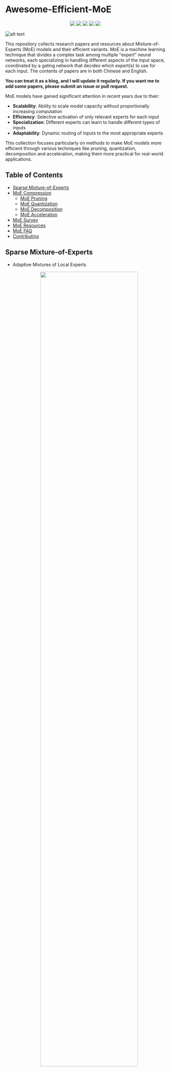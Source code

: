 # Awesome-Efficient-MoE

<div align='center'>
  <img src=https://cdn.rawgit.com/sindresorhus/awesome/d7305f38d29fed78fa85652e3a63e154dd8e8829/media/badge.svg >
  <img src=https://img.shields.io/github/stars/pprp/Awesome-Efficient-MoE.svg?style=social >
  <img src=https://img.shields.io/github/watchers/pprp/Awesome-Efficient-MoE.svg?style=social >
  <img src=https://img.shields.io/badge/Release-v0.1-brightgreen.svg >
  <img src=https://img.shields.io/badge/License-GPLv3.0-turquoise.svg >
 </div>

![alt text](./assets/logo.png)

This repository collects research papers and resources about Mixture-of-Experts (MoE) models and their efficient variants. MoE is a machine learning technique that divides a complex task among multiple "expert" neural networks, each specializing in handling different aspects of the input space, coordinated by a gating network that decides which expert(s) to use for each input. The contents of papers are in both Chinese and English.

**You can treat it as a blog, and I will update it regularly. If you want me to add some papers, please submit an issue or pull request.**

MoE models have gained significant attention in recent years due to their:

- **Scalability**: Ability to scale model capacity without proportionally increasing computation
- **Efficiency**: Selective activation of only relevant experts for each input
- **Specialization**: Different experts can learn to handle different types of inputs
- **Adaptability**: Dynamic routing of inputs to the most appropriate experts

This collection focuses particularly on methods to make MoE models more efficient through various techniques like pruning, quantization, decomposition and acceleration, making them more practical for real-world applications.

## Table of Contents

- [Sparse Mixture-of-Experts](#sparse-moe)
- [MoE Compression](#moe-compression)
  - [MoE Pruning](#moe-pruning)
  - [MoE Quantization](#moe-quantization)
  - [MoE Decomposition](#moe-decomposition)
  - [MoE Acceleration](#moe-acceleration)
- [MoE Survey](#moe-survey)
- [MoE Resources](#moe-resources)
- [MoE FAQ](#moe-faq)
- [Contributing](#contributing)

## Sparse Mixture-of-Experts

- Adaptive Mixtures of Local Experts

  <div align="center">
    <img src="./assets/image_1.png" width="80%">
  </div>

  - URL: https://watermark.silverchair.com/neco.1991.3.1.79.pdf
  - Author: Robert A. Jacobs, Michael I. Jordan, Stevven J. Nowlan, Geoffrey E. Hinton
  - Pub: Neural Computation 1991
  - Summary: This paper introduces a supervised learning method for modular networks composed of multiple expert networks. Each network specializes in a subset of the task, controlled by a gating network. It bridges modular multilayer networks and competitive learning models. The methodology ensures task-specific specialization, reducing interference and improving generalization. A vowel recognition task demonstrates the system's efficacy, showing faster learning and robust performance compared to traditional backpropagation networks.
  - 摘要: 本文提出了一种用于模块化网络的新型监督学习方法，该网络由多个专家网络组成，每个网络专注于任务的一部分，由一个门控网络进行控制。这种方法将模块化多层网络与竞争学习模型相结合，通过减少干扰和提高泛化能力实现任务特定的专业化，与传统的反向传播网络相比，该系统学习更快，性能更加稳健。

- Mixtral 8x7B: A Sparse Mixture of Experts Language Model

  <div align="center">
    <img src="./assets/image_22.png" width="80%">
  </div>

  - Authors: Albert Q. Jiang, Alexandre Sablayrolles, Antoine Roux, Arthur Mensch, etc.
  - Link: https://arxiv.org/pdf/2401.04088
  - Code: https://github.com/mistralai/mistral-src
  - Summary: This paper introduces Mixtral 8x7B, a **Sparse Mixture of Experts (SMoE)** language model based on the Mistral 7B architecture. The key difference is that each layer in Mixtral employs 8 **feedforward blocks** (**experts**). A **router network** selects two experts per token at each layer, resulting in each token accessing only a subset (13B) of the total 47B parameters during inference. Despite this sparsity, Mixtral, trained with a 32k token context window, matches or surpasses the performance of Llama 2 70B and GPT-3.5 across various benchmarks. It significantly outperforms Llama 2 70B in **mathematics**, **code generation**, and **multilingual** tasks. A fine-tuned instruction-following version, Mixtral 8x7B – Instruct, surpasses GPT-3.5 Turbo, Claude-2.1, Gemini Pro, and Llama 2 70B – chat model in human evaluations, showing reduced bias and a more balanced sentiment profile. Both base and instruct models are released under the Apache 2.0 license. The model architecture details include: `dim: 4096`, `n_layers: 32`, `head_dim: 128`, `hidden_dim: 14336`, `n_heads: 32`, `n_kv_heads: 8`, `context_len: 32768`, `vocab_size: 32000`, `num_experts: 8`, `top_k_experts: 2`. The Mixture of Experts layer uses a softmax over the top-k logits of a linear layer to determine the weights for combining expert outputs.
  - 摘要：本文介绍了 Mixtral 8x7B，一个基于 Mistral 7B 架构的**稀疏专家混合 (SMoE)** 大型语言模型。其主要区别在于 Mixtral 的每一层都使用了 8 个**前馈块**（**专家**）。一个**路由网络**在每一层为每个 token 选择两个专家，导致每个 token 在推理过程中只访问总参数的子集（130 亿参数），而总参数为 470 亿。尽管如此，Mixtral 在 32k token 的上下文窗口下训练，在各种基准测试中其性能与 Llama 2 70B 和 GPT-3.5 相匹配甚至超越。在**数学**、**代码生成**和**多语言**任务方面，它显著优于 Llama 2 70B。经过微调的指令遵循版本 Mixtral 8x7B – Instruct 在人工评估基准测试中超越了 GPT-3.5 Turbo、Claude-2.1、Gemini Pro 和 Llama 2 70B——聊天模型，展现出减少的偏差和更平衡的情感特征。基础模型和指令遵循模型都以 Apache 2.0 许可证发布。模型架构细节包括：`dim: 4096`，`n_layers: 32`，`head_dim: 128`，`hidden_dim: 14336`，`n_heads: 32`，`n_kv_heads: 8`，`context_len: 32768`，`vocab_size: 32000`，`num_experts: 8`，`top_k_experts: 2`。专家混合层使用线性层的 top-k logits 上的 softmax 来确定组合专家输出的权重。

- DeepSeekMoE: Towards Ultimate Expert Specialization in Mixture-of-Experts Language Models

  <div align="center">
    <img src="./assets/image_23.png" width="80%">
  </div>

  - Authors: Damai Dai, Chengqi Deng, Chenggang Zhao, R.X. Xu, Huazuo Gao, Deli Chen, Jiashi Li, Wangding Zeng, Xingkai Yu, Y. Wu, Zhenda Xie, Y.K. Li, Panpan Huang, Fuli Luo, Chong Ruan, Zhifang Sui, Wenfeng Liang
  - Link: https://arxiv.org/pdf/2401.06066
  - Code: https://github.com/deepseek-ai/DeepSeek-MoE
  - Summary: This paper introduces DeepSeekMoE, a novel **Mixture-of-Experts (MoE)** architecture designed to improve **expert specialization** in large language models (LLMs). Existing MoE architectures, like GShard, suffer from **knowledge hybridity** (experts learning diverse, overlapping knowledge) and **knowledge redundancy** (multiple experts learning the same knowledge). DeepSeekMoE addresses these issues through two key strategies: (1) **finer expert segmentation**: instead of activating the top-K experts out of N, it finely segments experts into mN and activates mK, allowing for more flexible combinations; and (2) **shared expert isolation**: K<sub>s</sub> experts are designated as shared experts to capture common knowledge, reducing redundancy in the routed experts. Experiments show that DeepSeekMoE 2B (2 billion parameters) achieves comparable performance to GShard 2.9B (with 1.5x more expert parameters and computation). Furthermore, DeepSeekMoE 2B nearly matches the performance of its dense counterpart with the same total parameters. Scaling DeepSeekMoE to 16B parameters shows comparable performance to LLaMA2 7B with only about 40% of the computation. Preliminary results with a 145B parameter model demonstrate significant advantages over GShard, achieving performance comparable to a 67B parameter DeepSeek model while using only 28.5% (potentially 18.2%) of the computation. The paper highlights DeepSeekMoE's ability to achieve strong performance with significantly reduced computational costs compared to existing MoE and dense models.

  - 摘要：本文介绍了 DeepSeekMoE，这是一种新颖的**混合专家（MoE）**架构，旨在提高大型语言模型（LLM）中的**专家专业化**。现有的 MoE 架构，如 GShard，存在**知识混合性**（专家学习多样化、重叠的知识）和**知识冗余**（多个专家学习相同的知识）的问题。DeepSeekMoE 通过两种主要策略解决了这些问题：（1）**更精细的专家分割**：它不是从 N 个专家中激活前 K 个，而是将专家细分为 mN 个，并激活 mK 个，从而允许更灵活的激活专家组合；（2）**共享专家隔离**：Ks 个专家被指定为共享专家，以捕捉共同知识，减少路由专家的冗余。实验表明，DeepSeekMoE 2B（20 亿参数）达到了与 GShard 2.9B（专家参数和计算量是其 1.5 倍）相当的性能。此外，DeepSeekMoE 2B 几乎达到了与其具有相同总参数量的密集型模型相当的性能。将 DeepSeekMoE 扩展到 160 亿参数，其性能与 LLaMA2 7B 相当，但计算量只有大约 40%。使用 1450 亿参数模型的初步结果表明，与 GShard 相比具有显著优势，其性能与 670 亿参数的 DeepSeek 模型相当，而计算量仅为 28.5%（可能为 18.2%）。本文强调了 DeepSeekMoE 能够以比现有 MoE 和密集模型低得多的计算成本实现强大的性能。

- Qwen1.5-MoE-A2.7B: Matching 7B Model Performance with 1/3 Activated Parameters

  <div align="center">
    <img src="./assets/image_24.png" width="80%">
  </div>

  - Link: https://qwenlm.github.io/blog/qwen-moe/
  - Code: https://github.com/QwenLM/Qwen1.5
  - Summary: This blog post introduces Qwen1.5-MoE-A2.7B, a **Mixture-of-Experts (MoE)** model with only 2.7 billion activated parameters. Despite its significantly smaller size (approximately one-third the size of Qwen1.5-7B, which has 6.5 billion non-embedding parameters and 2.0 billion for Qwen1.5-MoE-A2.7B), it achieves comparable performance to state-of-the-art 7B models like Mistral 7B and Qwen1.5-7B on various benchmarks. The model achieves a 75% reduction in training costs and a 1.74x speedup in inference. Key architectural improvements include: **fine-grained experts** (partitioning a single FFN into multiple experts), an "**upcycling**" **initialization** method using a pre-trained Qwen-1.8B model with added randomness, and a **routing mechanism** incorporating both shared and routing-specific experts (4 shared and 60 routing experts with 4 activated). Benchmark results across MMLU, GSM8K, HumanEval, and a multilingual evaluation show performance on par with or exceeding other 7B models, and even outperforming the larger DeepSeekMoE 16B model in some cases. A chat model variant was also evaluated using MT-Bench.
  - 摘要：这篇博文介绍了 Qwen1.5-MoE-A2.7B，这是一个仅具有 27 亿激活参数的**混合专家（MoE）**模型。尽管其规模显著较小（大约是具有 65 亿非嵌入参数的 Qwen1.5-7B 模型的三分之一，Qwen1.5-MoE-A2.7B 为 20 亿），但在各种基准测试中，其性能与 Mistral 7B 和 Qwen1.5-7B 等最先进的 7B 模型相当。该模型将训练成本降低了 75%，推理速度提高了 1.74 倍。关键的架构改进包括：**细粒度专家**（将单个 FFN 划分为多个专家）、使用预训练的 Qwen-1.8B 模型并添加随机性的“**升级**”**初始化**方法，以及包含共享和特定于路由的专家的**路由机制**（4 个共享专家和 60 个路由专家，激活 4 个）。在 MMLU、GSM8K、HumanEval 和多语言评估中的基准测试结果表明，其性能与其他 7B 模型相当甚至超过，在某些情况下甚至超过更大的 DeepSeekMoE 16B 模型。还使用 MT-Bench 评估了聊天模型变体。

- Outrageously Large Neural Networks: The Sparsely-Gated Mixture-of-Experts Layer

  <div align="center">
    <img src="./assets/image_5.png" width="80%">
  </div>

  - Authors: Noam Shazeer, Azalia Mirhoseini, Krzysztof Maziarz, Andy Davis, Quoc Le, Geoffrey Hinton, Jeff Dean
  - Link: https://openreview.net/pdf?id=B1ckMDqlg
  - Summary: This ICLR 2017 paper introduces a Sparsely-Gated Mixture-of-Experts (MoE) layer to significantly increase the capacity of neural networks without proportionally increasing computational costs. The MoE layer consists of thousands of feed-forward sub-networks (experts). A trainable gating network selects a sparse combination of these experts for each input example. The authors address challenges associated with conditional computation, such as the inefficiency of branching on GPUs, the need for large batch sizes, network bandwidth limitations, and the need for sparsity-inducing loss terms. They achieve over 1000x capacity improvements with only minor computational efficiency losses. Applying the MoE convolutionally between stacked LSTM layers in language modeling and machine translation tasks, models with up to 137 billion parameters achieved state-of-the-art results on large benchmarks at lower computational cost than previous methods. The paper highlights the successful application of conditional computation to address the scaling limitations of traditional neural networks, particularly in the context of large datasets. Key improvements include overcoming the limitations of branching on GPUs, handling large batch sizes efficiently, mitigating network bandwidth bottlenecks, and managing sparsity through careful design and training.
  - 摘要：这篇 2017 年 ICLR 会议论文介绍了一种稀疏门控专家混合层（Sparsely-Gated Mixture-of-Experts，MoE），它可以在不成比例地增加计算成本的情况下显著提高神经网络的容量。MoE 层由数千个前馈子网络（专家）组成。一个可训练的门控网络为每个输入示例选择这些专家的稀疏组合。作者解决了与条件计算相关的挑战，例如 GPU 上分支的低效性、对大批量大小的需求、网络带宽限制以及对诱导稀疏性的损失项的需求。他们实现了超过 1000 倍的容量改进，而计算效率损失很小。在语言建模和机器翻译任务中，在堆叠的 LSTM 层之间卷积地应用 MoE，具有多达 1370 亿个参数的模型在大型基准测试中取得了最先进的结果，计算成本低于以前的方法。本文重点介绍了条件计算在解决传统神经网络的扩展限制方面的成功应用，尤其是在大型数据集的背景下。关键改进包括克服 GPU 上分支的限制，高效地处理大批量大小，减轻网络带宽瓶颈，并通过精心设计和训练来管理稀疏性。

- CuMo: Scaling Multimodal LLM with Co-Upcycled Mixture-of-Experts
  <div align="center">
    <img src="./assets/image_18.png" width="80%">
  </div>

  - Authors: Jiachen Li, Xinyao Wang, Sijie Zhu, Chia-Wen Kuo, Lu Xu, Fan Chen, Jitesh Jain, Humphrey Shi, Longyin Wen
  - Link: https://arxiv.org/pdf/2405.05949
  - Code: https://github.com/SHI-Labs/CuMo
  - Summary: This paper introduces CuMo, a novel approach to scaling **multimodal Large Language Models (LLMs)** by incorporating **co-upcycled Top-K sparsely-gated Mixture-of-Experts (MoE)** blocks into both the **vision encoder** and the **MLP connector**. Unlike previous scaling methods that focus on increasing data or using larger models, CuMo efficiently improves model capabilities from the vision side with negligible additional activated parameters during inference. The method involves pre-training the MLP blocks and then initializing each expert in the MoE block from these pre-trained blocks during **visual instruction tuning**. Auxiliary losses are used to ensure balanced expert loading. CuMo achieves state-of-the-art performance on various **VQA** and **visual-instruction-following benchmarks** across different model size groups, using only open-sourced datasets. Experiments show CuMo outperforms models like Mini-Gemini, LLaVA-NeXT, and even a private MM1 model (Figure 1). The architecture (Figure 2) integrates the MoE blocks into the CLIP vision encoder and the MLP connector, utilizing a Top-K router for expert selection. The key innovation is the "co-upcycling" process, leveraging pre-trained MLP weights to initialize the MoE experts, enhancing efficiency and stability during training.
  - 摘要：本文介绍了 CuMo，一种通过在**视觉编码器**和**MLP 连接器**中结合**共循环 Top-K 稀疏门控专家混合(MoE)**块来扩展**多模态大型语言模型(LLM)**的新方法。与之前专注于增加数据或使用更大模型的扩展方法不同，CuMo 有效地提高了视觉方面的模型能力，在推理过程中几乎没有增加额外的激活参数。该方法包括预训练 MLP 块，然后在**视觉指令微调**期间利用这些预训练块初始化 MoE 块中的每个专家。辅助损失用于确保专家负载平衡。CuMo 在不同模型规模组的各种**VQA**和**视觉指令遵循基准测试**中实现了最先进的性能，仅使用开源数据集。实验表明，CuMo 优于 Mini-Gemini、LLaVA-NeXT，甚至私有的 MM1 模型（图 1）。该架构（图 2）将 MoE 块集成到 CLIP 视觉编码器和 MLP 连接器中，利用 Top-K 路由器进行专家选择。“共循环”过程是关键创新，它利用预训练的 MLP 权重来初始化 MoE 专家，从而提高训练效率和稳定性。

## MoE Compression

### MoE Pruning

- Not All Experts are Equal: Efficient Expert Pruning and Skipping for Mixture-of-Experts Large Language Models

  <div align="center">
    <img src="./assets/image_7.png" width="80%">
  </div>
  - Authors: Xudong Lu, Qi Liu, Yuhui Xu, Aojun Zhou, Siyuan Huang, Bo Zhang, Junchi Yan, Hongsheng Li
  - Link: https://arxiv.org/pdf/2402.14800
  - Code: https://github.com/Lucky-Lance/Expert_Sparsity
  - Summary: This paper addresses the deployment challenges of Mixture-of-Experts (MoE) Large Language Models (LLMs) due to their large parameter size, even though they achieve high performance with fewer active parameters than traditional LLMs. Instead of relying on specialized hardware, the authors propose post-training expert-level sparsification techniques for improved deployment efficiency. They introduce two novel methods: **task-agnostic and task-specific expert pruning**, which permanently removes less important experts by minimizing token reconstruction loss layer-by-layer, and **dynamic expert skipping**, which allows for on-the-fly selection of active experts during inference to accelerate speed. The expert pruning method systematically explores combinations of experts to find the optimal set that minimizes loss. The dynamic skipping method complements pruning by further reducing active experts during inference. Experiments on Mixtral 8x7B (Instruct) models demonstrate significant reductions in memory usage and increases in inference speed while maintaining satisfactory performance. The paper claims to be the first to introduce task-specific expert pruning for MoE LLMs.
  - 摘要：本文解决了混合专家（MoE）大型语言模型（LLM）的部署挑战，尽管它们比传统的 LLM 使用更少的活动参数就能达到更高的性能，但其巨大的参数规模仍然难以部署。该论文没有依赖专门的硬件，而是提出了训练后专家级稀疏化技术，以提高部署效率。他们引入了两种新颖的方法：**任务无关和任务相关的专家剪枝**，通过逐层最小化标记重建损失来永久移除不太重要的专家；以及**动态专家跳过**，允许在推理过程中动态选择活动专家以加快速度。专家剪枝方法系统地探索专家的组合，以找到最小化损失的最佳集合。动态跳过方法通过在推理过程中进一步减少活动专家来补充剪枝。在 Mixtral 8x7B (Instruct) 模型上的实验表明，在保持令人满意的性能的同时，显着减少了内存使用量并提高了推理速度。本文声称是第一个为 MoE LLM 引入任务特定专家剪枝的论文。

- SEER-MoE: Sparse Expert Efficiency through Regularization for Mixture-of-Experts

  <div align="center">
    <img src="./assets/image_8.png" width="80%">
  </div>

  - Authors: Alexandre Muzio, Alex Sun, Churan He
  - Link: https://arxiv.org/pdf/2404.05089
  - Summary: SEER-MoE is a two-stage framework designed to improve the memory and computational efficiency of pre-trained Mixture-of-Experts (MoE) models. The first stage employs expert pruning guided by a "heavy-hitters counting" strategy, identifying and removing less crucial experts to reduce the model's size. The second stage uses a regularization-based fine-tuning approach to mitigate accuracy loss from pruning and simultaneously decrease the number of activated experts during inference (reducing the Top-K). This fine-tuning adapts the top-K routing mechanism. The method is evaluated on the Mixtral 8x7b MoE model using SST-5 and MMLU benchmarks, demonstrating significant reductions in memory footprint and computational requirements with minimal accuracy degradation. The paper includes an ablation study analyzing design choices within each stage. The core innovation lies in the combined approach of heavy-hitters counting for pruning and regularization-based fine-tuning for Top-K adaptation, resulting in a more efficient and memory-friendly MoE model for inference.
  - 摘要：SEER-MoE 是一个两阶段框架，旨在提高预训练混合专家（MoE）模型的内存和计算效率。第一阶段采用专家剪枝，其指导策略为“高频计数”，识别并去除不太重要的专家以减小模型规模。第二阶段采用基于正则化的微调方法来减轻剪枝造成的精度损失，同时减少推理过程中激活的专家数量（减少 Top-K）。这种微调会调整 Top-K 路由机制。该方法在 Mixtral 8x7b MoE 模型上使用 SST-5 和 MMLU 基准进行了评估，证明了在内存占用和计算需求方面显著减少，同时精度下降最小。本文包括一个消融研究，分析了每个阶段的设计选择。核心创新在于将高频计数用于剪枝和基于正则化的微调用于 Top-K 自适应相结合的方法，从而产生一个更高效且更节省内存的 MoE 推理模型。

- MC-MoE: Mixture Compressor for Mixture-of-Experts LLMs Gains More
  <div align="center">
    <img src="./assets/image_4.png" width="80%">
  </div>

  - Authors: Wei Huang, Yue Liao, Jianhui Liu, Ruifei He, Haoru Tan, Shiming Zhang, Hongsheng Li, Si Liu, Xiaojuan Qi
  - Link: https://arxiv.org/html/2410.06270
  - Code: https://github.com/Aaronhuang-778/MC-MoE
  - Summary: This paper introduces MC-MoE, a training-free compression method for Mixture-of-Experts (MoE) Large Language Models (LLMs) that addresses the challenges of high memory consumption and computational overhead associated with MoE architectures. MC-MoE achieves extreme compression by leveraging the varying importance of experts and tokens. It employs a two-phase approach: 1) **Pre-Loading Mixed-Precision Quantization (PMQ):** This phase uses a Linear Programming (LP) problem to determine the optimal bit-width allocation for each expert based on factors reflecting their importance (activation reconstruction error, routing scores, and activated frequencies). This allows for efficient storage and loading of expert parameters. 2) **Online Dynamic Pruning (ODP):** During inference, ODP identifies and retains only the most important tokens, dynamically selecting activated experts for the remaining tokens. This further reduces the number of active parameters. Experiments show that MC-MoE achieves significant compression with minimal accuracy loss. For instance, at 2.54 bits per parameter, it compresses 76.6% of the model with only a 3.8% average accuracy drop. Dynamic inference further reduces activated parameters by 15% with less than a 0.6% performance decrease. Notably, MC-MoE even outperforms some 13B parameter dense LLMs, demonstrating the potential of mixture compression in surpassing both comparable and larger dense models.
  - 摘要：本文介绍了 MC-MoE，这是一种针对混合专家（MoE）大型语言模型（LLM）的免训练压缩方法，它解决了与 MoE 架构相关的内存消耗大和计算开销大的问题。MC-MoE 通过利用专家和标记的不同重要性来实现极端压缩。它采用两阶段方法：1) **预加载混合精度量化 (PMQ)：**此阶段使用线性规划 (LP) 问题来确定每个专家的最佳位宽分配，其依据是反映其重要性的因素（激活重建误差、路由分数和激活频率）。这允许高效地存储和加载专家参数。2) **在线动态剪枝 (ODP)：**在推理过程中，ODP 识别并仅保留最重要的标记，动态地为其余标记选择激活的专家。这进一步减少了活动参数的数量。实验表明，MC-MoE 在精度损失最小的前提下实现了显著的压缩。例如，在每个参数 2.54 位时，它压缩了 76.6% 的模型，平均精度仅下降了 3.8%。动态推理进一步将激活参数减少了 15%，性能下降不到 0.6%。值得注意的是，MC-MoE 甚至优于一些 130 亿参数的密集 LLM，这证明了混合压缩在超越同等规模和更大规模的密集模型方面的潜力。

- MoE-I2: Compressing Mixture of Experts Models through Inter-Expert Pruning and Intra-Expert Low-Rank Decomposition
  <div align="center">
    <img src="./assets/image_19.png" width="80%">
  </div>

  - Authors: Cheng Yang, Yang Sui, Jinqi Xiao, Lingyi Huang, Yu Gong, Yuanlin Duan, Wenqi Jia, Miao Yin, Yu Cheng, Bo Yuan
  - Link: https://arxiv.org/abs/2411.01016
  - Code: https://github.com/xiaochengsky/MoEI-2
  - Summary: The emergence of Mixture of Experts (MoE) LLMs has significantly advanced the development of language models. Compared to traditional LLMs, MoE LLMs outperform traditional LLMs by achieving higher performance with considerably fewer activated parameters. Despite this efficiency, their enormous parameter size still leads to high deployment costs. In this paper, we introduce a two-stage compression method tailored for MoE to reduce the model size and decrease the computational cost. First, in the inter-expert pruning stage, we analyze the importance of each layer and propose the Layer-wise Genetic Search and Block-wise KT-Reception Field with the non-uniform pruning ratio to prune the individual expert. Second, in the intra-expert decomposition stage, we apply the low-rank decomposition to further compress the parameters within the remaining experts. Extensive experiments on Qwen1.5-MoE-A2.7B, DeepSeek-V2-Lite, and Mixtral-8×7B demonstrate that our proposed methods can both reduce the model size and enhance inference efficiency while maintaining performance in various zero-shot tasks.
  - 摘要：混合专家（MoE）大语言模型的出现显著推进了语言模型的发展。与传统的大语言模型相比，MoE 大语言模型通过较少的激活参数实现了更高的性能。尽管具有这种效率，但其庞大的参数规模仍然导致部署成本高昂。在本文中，我们引入了一种专门针对 MoE 的两阶段压缩方法，以减少模型大小并降低计算成本。首先，在专家间剪枝阶段，我们分析每一层的重要性，并提出了具有非均匀剪枝比率的层级遗传搜索和块级 KT 感受野，用于剪枝单个专家。其次，在专家内分解阶段，我们应用低秩分解进一步压缩剩余专家中的参数。在 Qwen1.5-MoE-A2.7B、DeepSeek-V2-Lite 和 Mixtral-8×7B 上的大量实验表明，我们提出的方法既可以减少模型大小，又可以提高推理效率，同时在各种零样本任务中保持性能。

- Demystifying the Compression of Mixture-of-Experts Through a Unified Framework
  <div align="center">
    <img src="./assets/image_10.png" width="80%">
  </div>

  - Authors: Shwai He, Daize Dong, Liang Ding, Ang Li
  - Link: https://arxiv.org/pdf/2406.02500
  - Code: https://github.com/DaizeDong/Unified-MoE-Compression
  - Summary: This paper proposes a unified framework for compressing **Mixture-of-Experts (MoE)** models in large language models (LLMs). The framework addresses the redundancy and computational overhead inherent in MoE by integrating two complementary compression strategies: **Expert Slimming** and **Expert Trimming**. **Expert Slimming** focuses on compressing individual experts using techniques like **network pruning** and **quantization**. **Expert Trimming** involves structurally removing entire experts or groups of experts. The authors introduce novel aggressive **Expert Trimming** methods: **Layer Drop** (removing entire MoE layers) and **Block Drop** (removing both attention and MoE layers within transformer blocks). These methods are motivated by the observation that communication overhead and computation within MoE layers are significant bottlenecks. The framework is evaluated on Mixtral-8x7B and DeepSeek-MoE-16B, demonstrating significant improvements. **Quantization** is shown to be the most effective **Expert Slimming** technique, while **Layer Drop** and **Block Drop** outperform **Expert Drop** (removing individual experts) in terms of speed and memory reduction. The combined approach achieves a 6.05x speedup and reduces memory usage to 20.0GB while maintaining over 92% of the original performance on Mixtral-8x7B. The paper provides a comprehensive recipe for effectively compressing MoE models.

  - 摘要：本文提出了一种用于压缩大型语言模型（LLM）中**混合专家（MoE）**模型的统一框架。该框架通过整合两种互补的压缩策略来解决 MoE 模型中固有的冗余和计算开销：**专家精简（Expert Slimming）**和**专家修剪（Expert Trimming）**。**专家精简**侧重于使用**网络剪枝**和**量化**等技术来压缩单个专家。**专家修剪**涉及结构化地移除整个专家或专家组。作者引入了新颖的积极**专家修剪**方法：**层丢弃（Layer Drop）**（移除整个 MoE 层）和**块丢弃（Block Drop）**（移除 Transformer 块中的注意力层和 MoE 层）。这些方法的动机是观察到 MoE 层中的通信开销和计算是重要的瓶颈。该框架在 Mixtral-8x7B 和 DeepSeek-MoE-16B 上进行了评估，证明了显著的改进。结果表明，**量化**是最有效的**专家精简**技术，而**层丢弃**和**块丢弃**在速度和内存减少方面优于**专家丢弃（Expert Drop）**（移除单个专家）。组合方法在 Mixtral-8x7B 上实现了 6.05 倍的加速，并将内存使用量减少到 20.0GB，同时保持了 92%以上的原始性能。本文提供了一个有效压缩 MoE 模型的综合方案。

- Merge, then compress: demystify efficient sparse mixture-of-experts with hints from its routing policy

  <div align="center">
    <img src="./assets/image_21.png" width="80%">
  </div>

  - Authors: Pingzhi Li, Zhenyu Zhang, Prateek Yadav, Yi-Lin Sung, Yu Cheng, Mohit Bansal, Tianlong Chen
  - Link: https://arxiv.org/pdf/2310.01334
  - Code: https://github.com/UNITES-Lab/MC-SMoE
  - Summary: This paper addresses the limitations of **Sparse Mixture-of-Experts (SMoE)** models, namely high memory usage due to expert duplication and redundancy due to representational collapse in learning-based routing policies. The authors propose **MC-SMoE (Merge, then Compress SMoE)**, a novel method to create more compact and efficient SMoE models. MC-SMoE consists of two stages: **expert merging** and **compression**. The merging stage uses routing statistics to guide the consolidation of experts. It begins by aligning neurons across experts through permutation, then groups experts based on their routing policies, finally merging each group into a single expert weighted by activation frequency. This process reduces the impact of insignificant experts. Interestingly, this merging leads to a lower dimensionality in the merged expert's weight space, enabling further compression. The compression stage decomposes the merged experts using low-rank and structural sparse techniques. Experiments across 8 benchmarks show that MC-SMoE achieves up to **80% memory reduction** and **20% FLOPs reduction** with minimal performance loss. The paper highlights that conventional model merging techniques are ineffective for SMoE due to redundant information overshadowing critical experts and the lack of appropriate neuron permutation alignment. The authors demonstrate the effectiveness of their approach by comparing MC-SMoE to standard SMoE and other baselines, showcasing significant improvements in memory efficiency without sacrificing accuracy. The core innovation lies in leveraging routing statistics to intelligently merge experts, followed by a compression step that capitalizes on the lower dimensionality resulting from the merging process.

  - 摘要：本文解决了**稀疏专家混合模型 (SMoE)** 的局限性，即由于专家复制导致的高内存使用率以及基于学习的路由策略中由于表示崩溃导致的冗余。作者提出了**MC-SMoE（合并，然后压缩 SMoE）**，这是一种创建更紧凑和高效的 SMoE 模型的新方法。MC-SMoE 包括两个阶段：**专家合并**和**压缩**。合并阶段使用路由统计信息来指导专家的整合。它首先通过置换来对齐专家之间的神经元，然后根据其路由策略对专家进行分组，最后将每个组合并成一个由激活频率加权的单个专家。此过程减少了不重要专家的影响。有趣的是，这种合并导致合并专家权重空间的维数降低，从而实现进一步的压缩。压缩阶段使用低秩和结构化稀疏技术分解合并的专家。在 8 个基准测试中的实验表明，MC-SMoE 在性能损失最小的前提下，实现了高达**80% 的内存减少**和**20% 的 FLOPs 减少**。本文强调，由于冗余信息掩盖了关键专家以及缺乏适当的神经元置换对齐，因此传统的模型合并技术对于 SMoE 是无效的。作者通过将 MC-SMoE 与标准 SMoE 和其他基线进行比较，展示了其方法的有效性，在内存效率方面取得了显著改进，而不会牺牲准确性。核心创新在于利用路由统计信息智能地合并专家，然后进行压缩步骤，利用合并过程产生的较低维数。

### Quantization

- QMoE: Practical Sub-1-Bit Compression of Trillion-Parameter Models
  <div align="center">
    <img src="./assets/image_2.png" width="80%">
  </div>

  - Authors: Elias Frantar, Dan Alistarh
  - Link: https://arxiv.org/pdf/2310.16795
  - Code: github.com/IST-DASLab/qmoe
  - Summary: This paper introduces QMoE, a framework for compressing and efficiently inferencing massive Mixture-of-Experts (MoE) models to less than 1 bit per parameter. QMoE addresses the memory challenges of trillion-parameter models like SwitchTransformer-c2048, achieving 10-20x compression (e.g., compressing the 1.6 trillion parameter model to under 160GB) with minimal accuracy loss and runtime overhead (under 5%). This is accomplished through a scalable compression algorithm, a custom compression format, and bespoke GPU decoding kernels for fast inference. The framework enables running trillion-parameter models on affordable commodity hardware. QMoE also presents a cuda kernel for fast decoding. It also allows for the offloading execution, which can dynamically load and unload experts from the GPU memory.
  - 摘要：本文介绍了 QMoE，这是一个用于压缩和高效推理大型混合专家（MoE）模型的框架，其压缩率低于每参数 1 比特。QMoE 解决了像 SwitchTransformer-c2048 这样万亿参数模型的内存挑战，实现了 10-20 倍的压缩（例如，将 1.6 万亿参数模型压缩到 160GB 以下），同时精度损失和运行时间开销最小（低于 5%）。这是通过可扩展的压缩算法、自定义压缩格式和用于快速推理的定制 GPU 解码内核来实现的。该框架能够在价格合理的消费级硬件上运行万亿参数模型。QMoE 还提出了一个用于快速解码的 CUDA Kernel。它还允许执行的卸载，可以动态加载和卸载专家到 GPU 内存中。

- Examining Post-Training Quantization for Mixture-of-Experts: A Benchmark
  <div align="center">
    <img src="./assets/image_3.png" width="80%">
  </div>

  - Authors: Pingzhi Li, Xiaolong Jin, Yu Cheng, Tianlong Chen
  - Link: https://arxiv.org/pdf/2406.08155
  - Code: https://github.com/UNITES-Lab/moe-quantization
  - Summary: This paper benchmarks post-training quantization techniques for Mixture-of-Experts (MoE) models, addressing the challenge of their high memory consumption despite computational efficiency. Direct application of existing quantization methods to MoE models yields suboptimal results due to the inherent sparsity of MoE's architecture. The authors explore several MoE structure-aware quantization heuristics with varying granularity (from MoE block to individual linear weights), finding that different MoE structures require different bit precisions for optimal performance. Key findings highlight that effective quantization necessitates considering the sparsity of MoE. The research introduces novel enhancements, a linear weight outlier scorer and an MoE block scorer, to better identify critical weights requiring higher bit allocation. Extensive benchmarking across two MoE models and six tasks validates these findings for both weight and activation quantization. Expert usage is a good heuristic to analyze the performance of MoE models. The authors also proposed a metric called `outlier-score` by estimating the relative importance of experts and then assigning different bit precisions to different experts.
  - 摘要：本文对混合专家（MoE）模型的训练后量化技术进行了基准测试，解决了尽管计算效率高但内存消耗大的挑战。由于 MoE 架构固有的稀疏性，直接将现有的量化方法应用于 MoE 模型会产生次优结果。作者探索了几种具有不同粒度的 MoE 结构感知量化启发式方法（从 MoE 块到单个线性权重），发现不同的 MoE 结构需要不同的位精度才能获得最佳性能。关键发现强调，有效的量化需要考虑 MoE 的稀疏性。该研究引入了新的增强功能，即线性权重异常值评分器和 MoE 块评分器，以更好地识别需要更高位分配的关键权重。在两个 MoE 模型和六个任务上的大量基准测试验证了这些发现对于权重量化和激活量化。专家使用情况是分析 MoE 模型性能的良好启发式方法。作者还提出了一种称为 `outlier-score` 的指标，通过估计专家的相对重要性并为其分配不同的位精度，从而更好地识别需要更高位分配的关键权重。

- MC-MoE: Mixture Compressor for Mixture-of-Experts LLMs Gains More
  <div align="center">
    <img src="./assets/image_4.png" width="80%">
  </div>

  - Authors: Wei Huang, Yue Liao, Jianhui Liu, Ruifei He, Haoru Tan, Shiming Zhang, Hongsheng Li, Si Liu, Xiaojuan Qi
  - Link: https://arxiv.org/html/2410.06270
  - Code: https://github.com/Aaronhuang-778/MC-MoE
  - Summary: This paper introduces MC-MoE, a training-free compression method for Mixture-of-Experts (MoE) Large Language Models (LLMs) that addresses the challenges of high memory consumption and computational overhead associated with MoE architectures. MC-MoE achieves extreme compression by leveraging the varying importance of experts and tokens. It employs a two-phase approach: 1) **Pre-Loading Mixed-Precision Quantization (PMQ):** This phase uses a Linear Programming (LP) problem to determine the optimal bit-width allocation for each expert based on factors reflecting their importance (activation reconstruction error, routing scores, and activated frequencies). This allows for efficient storage and loading of expert parameters. 2) **Online Dynamic Pruning (ODP):** During inference, ODP identifies and retains only the most important tokens, dynamically selecting activated experts for the remaining tokens. This further reduces the number of active parameters. Experiments show that MC-MoE achieves significant compression with minimal accuracy loss. For instance, at 2.54 bits per parameter, it compresses 76.6% of the model with only a 3.8% average accuracy drop. Dynamic inference further reduces activated parameters by 15% with less than a 0.6% performance decrease. Notably, MC-MoE even outperforms some 13B parameter dense LLMs, demonstrating the potential of mixture compression in surpassing both comparable and larger dense models.
  - 摘要：本文介绍了 MC-MoE，这是一种针对混合专家（MoE）大型语言模型（LLM）的免训练压缩方法，它解决了与 MoE 架构相关的内存消耗大和计算开销大的问题。MC-MoE 通过利用专家和标记的不同重要性来实现极端压缩。它采用两阶段方法：1) **预加载混合精度量化 (PMQ)：**此阶段使用线性规划 (LP) 问题来确定每个专家的最佳位宽分配，其依据是反映其重要性的因素（激活重建误差、路由分数和激活频率）。这允许高效地存储和加载专家参数。2) **在线动态剪枝 (ODP)：**在推理过程中，ODP 识别并仅保留最重要的标记，动态地为其余标记选择激活的专家。这进一步减少了活动参数的数量。实验表明，MC-MoE 在精度损失最小的前提下实现了显著的压缩。例如，在每个参数 2.54 位时，它压缩了 76.6% 的模型，平均精度仅下降了 3.8%。动态推理进一步将激活参数减少了 15%，性能下降不到 0.6%。值得注意的是，MC-MoE 甚至优于一些 130 亿参数的密集 LLM，这证明了混合压缩在超越同等规模和更大规模的密集模型方面的潜力。

### Decomposition

- MoE-I2: Compressing Mixture of Experts Models through Inter-Expert Pruning and Intra-Expert Low-Rank Decomposition
  <div align="center">
    <img src="./assets/image_19.png" width="80%">
  </div>
  - Authors: Cheng Yang, Yang Sui, Jinqi Xiao, Lingyi Huang, Yu Gong, Yuanlin Duan, Wenqi Jia, Miao Yin, Yu Cheng, Bo Yuan
  - Link: https://arxiv.org/abs/2411.01016
  - Code: https://github.com/xiaochengsky/MoEI-2
  - Summary: The emergence of Mixture of Experts (MoE) LLMs has significantly advanced the development of language models. Compared to traditional LLMs, MoE LLMs outperform traditional LLMs by achieving higher performance with considerably fewer activated parameters. Despite this efficiency, their enormous parameter size still leads to high deployment costs. In this paper, we introduce a two-stage compression method tailored for MoE to reduce the model size and decrease the computational cost. First, in the inter-expert pruning stage, we analyze the importance of each layer and propose the Layer-wise Genetic Search and Block-wise KT-Reception Field with the non-uniform pruning ratio to prune the individual expert. Second, in the intra-expert decomposition stage, we apply the low-rank decomposition to further compress the parameters within the remaining experts. Extensive experiments on Qwen1.5-MoE-A2.7B, DeepSeek-V2-Lite, and Mixtral-8×7B demonstrate that our proposed methods can both reduce the model size and enhance inference efficiency while maintaining performance in various zero-shot tasks.
  - 摘要：混合专家（MoE）大语言模型的出现显著推进了语言模型的发展。与传统的大语言模型相比，MoE 大语言模型通过较少的激活参数实现了更高的性能。尽管具有这种效率，但其庞大的参数规模仍然导致部署成本高昂。在本文中，我们引入了一种专门针对 MoE 的两阶段压缩方法，以减少模型大小并降低计算成本。首先，在专家间剪枝阶段，我们分析每一层的重要性，并提出了具有非均匀剪枝比率的层级遗传搜索和块级 KT 感受野，用于剪枝单个专家。其次，在专家内分解阶段，我们应用低秩分解进一步压缩剩余专家中的参数。在 Qwen1.5-MoE-A2.7B、DeepSeek-V2-Lite 和 Mixtral-8×7B 上的大量实验表明，我们提出的方法既可以减少模型大小，又可以提高推理效率，同时在各种零样本任务中保持性能。

- Merge, then compress: demystify efficient sparse mixture-of-experts with hints from its routing policy

  <div align="center">
    <img src="./assets/image_21.png" width="80%">
  </div>

  - Authors: Pingzhi Li, Zhenyu Zhang, Prateek Yadav, Yi-Lin Sung, Yu Cheng, Mohit Bansal, Tianlong Chen
  - Link: https://arxiv.org/pdf/2310.01334
  - Code: https://github.com/UNITES-Lab/MC-SMoE
  - Summary: This paper addresses the limitations of **Sparse Mixture-of-Experts (SMoE)** models, namely high memory usage due to expert duplication and redundancy due to representational collapse in learning-based routing policies. The authors propose **MC-SMoE (Merge, then Compress SMoE)**, a novel method to create more compact and efficient SMoE models. MC-SMoE consists of two stages: **expert merging** and **compression**. The merging stage uses routing statistics to guide the consolidation of experts. It begins by aligning neurons across experts through permutation, then groups experts based on their routing policies, finally merging each group into a single expert weighted by activation frequency. This process reduces the impact of insignificant experts. Interestingly, this merging leads to a lower dimensionality in the merged expert's weight space, enabling further compression. The compression stage decomposes the merged experts using low-rank and structural sparse techniques. Experiments across 8 benchmarks show that MC-SMoE achieves up to **80% memory reduction** and **20% FLOPs reduction** with minimal performance loss. The paper highlights that conventional model merging techniques are ineffective for SMoE due to redundant information overshadowing critical experts and the lack of appropriate neuron permutation alignment. The authors demonstrate the effectiveness of their approach by comparing MC-SMoE to standard SMoE and other baselines, showcasing significant improvements in memory efficiency without sacrificing accuracy. The core innovation lies in leveraging routing statistics to intelligently merge experts, followed by a compression step that capitalizes on the lower dimensionality resulting from the merging process.

  - 摘要：本文解决了**稀疏专家混合模型 (SMoE)** 的局限性，即由于专家复制导致的高内存使用率以及基于学习的路由策略中由于表示崩溃导致的冗余。作者提出了**MC-SMoE（合并，然后压缩 SMoE）**，这是一种创建更紧凑和高效的 SMoE 模型的新方法。MC-SMoE 包括两个阶段：**专家合并**和**压缩**。合并阶段使用路由统计信息来指导专家的整合。它首先通过置换来对齐专家之间的神经元，然后根据其路由策略对专家进行分组，最后将每个组合并成一个由激活频率加权的单个专家。此过程减少了不重要专家的影响。有趣的是，这种合并导致合并专家权重空间的维数降低，从而实现进一步的压缩。压缩阶段使用低秩和结构化稀疏技术分解合并的专家。在 8 个基准测试中的实验表明，MC-SMoE 在性能损失最小的前提下，实现了高达**80% 的内存减少**和**20% 的 FLOPs 减少**。本文强调，由于冗余信息掩盖了关键专家以及缺乏适当的神经元置换对齐，因此传统的模型合并技术对于 SMoE 是无效的。作者通过将 MC-SMoE 与标准 SMoE 和其他基线进行比较，展示了其方法的有效性，在内存效率方面取得了显著改进，而不会牺牲准确性。核心创新在于利用路由统计信息智能地合并专家，然后进行压缩步骤，利用合并过程产生的较低维数。

### System Optimization

- Fast Inference of Mixture-of-Experts Language Models with Offloading
  <div align="center">
    <img src="./assets/image_6.png" width="80%">
  </div>

  - Authors: Artyom Eliseev, Denis Mazur
  - Link: https://arxiv.org/pdf/2312.17238
  - Code: Not available in the provided text.
  - Summary: This paper addresses the challenge of running large Mixture-of-Experts (MoE) language models on consumer hardware with limited GPU memory. MoE models, while offering faster token generation than dense models, are significantly larger due to their multiple "expert" layers. The authors focus on improving inference speed (token generation) for Mixtral-8x7B-Instruct, a MoE-based chat assistant, on desktop-grade hardware. Their approach leverages two key observations about MoE LLM behavior: 1) expert reuse between adjacent tokens, and 2) early layers' hidden states predicting subsequent layer expert usage. Based on these observations, they propose a novel offloading strategy that incorporates an LRU cache to minimize GPU-RAM communication and a predictive mechanism to overlap expert loading with computation. This strategy, combined with mixed quantization, enables interactive inference (2-3 tokens per second) of Mixtral-8x7B-Instruct on hardware like a T4, RTX 3060, and RTX 3080 Mobile. The paper details the implementation and its performance on various hardware configurations.
  - 摘要：本文解决了在具有有限 GPU 内存的消费级硬件上运行大型混合专家（MoE）语言模型的挑战。MoE 模型虽然比密集模型具有更快的令牌生成速度，但由于其多个“专家”层而规模显著更大。作者专注于提高 Mixtral-8x7B-Instruct（一个基于 MoE 的聊天助手）在桌面级硬件上的推理速度（令牌生成）。他们的方法利用了对 MoE LLM 行为的两个关键观察结果：1）相邻令牌之间专家重用，以及 2）早期层的隐藏状态预测后续层的专家使用情况。基于这些观察结果，他们提出了一种新颖的卸载策略，该策略结合了 LRU 缓存以最大限度地减少 GPU-RAM 通信，以及一种预测机制以将专家加载与计算重叠。这种策略与混合量化相结合，使得能够在 T4、RTX 3060 和 RTX 3080 Mobile 等硬件上进行交互式推理（每秒 2-3 个令牌）。本文详细介绍了该实现及其在各种硬件配置上的性能。

- MoNDE: Mixture of Near-Data Experts for Large-Scale Sparse Models
  <div align="center">
    <img src="./assets/image_9.png" width="80%">
  </div>
  - Authors: Taehyun Kim, Kwanseok Choi, Youngmock Cho, Jaehoon Cho, Hyuk-Jae Lee, Jaewoong Sim
  - Link: https://arxiv.org/pdf/2405.18832
  - Code: Not available
  - Pub: DAC2024
  - Summary: This paper introduces Mixture of Near-Data Experts (MoNDE), a near-data processing (NDP) solution designed to improve the inference efficiency of Mixture-of-Experts (MoE) large language models (LLMs). MoE LLMs often suffer from excessive memory requirements, forcing costly parameter transfers between secondary memory (CPU or SSD) and the GPU. MoNDE addresses this by transferring only the "hot" experts (frequently used) to the GPU, while processing "cold" experts (infrequently used) within the host memory's MoNDE NDP units. This shifts the data movement from large expert parameter transfers to smaller activation transfers, significantly reducing communication overhead. MoNDE employs an "Activation Movement" paradigm, where instead of moving entire expert parameters, only the activations from the attention layers are transferred to the MoNDE units for computation. The results are then transferred back to the GPU. A novel GPU-MoNDE load-balancing scheme further enhances performance by concurrently executing expert computations on both the GPU and MoNDE, exploiting the skewed activation distribution inherent in MoE. Experimental results demonstrate that MoNDE outperforms existing parameter offloading frameworks by up to 7.5x and 3.7x for encoder and decoder operations respectively, with a reported area overhead of 3.0 mm² for the MoNDE NDP units. The key is leveraging the observation that many experts process few tokens, making activation transfer far more efficient than parameter transfer in these cases.
  - 摘要：本文介绍了混合近数据专家（MoNDE），这是一种近数据处理（NDP）解决方案，旨在提高混合专家（MoE）大型语言模型（LLM）的推理效率。MoE LLM 通常存在内存需求过大的问题，导致在辅助内存（CPU 或 SSD）和 GPU 之间进行代价高昂的参数传输。MoNDE 通过仅将“热门”专家（频繁使用）传输到 GPU 来解决这个问题，同时在主机内存的 MoNDE NDP 单元中处理“冷门”专家（不频繁使用）。这将数据移动从大型专家参数传输转移到较小的激活传输，从而显著减少了通信开销。MoNDE 采用“激活移动”范例，其中，它不移动整个专家参数，而只将来自注意力层的激活传输到 MoNDE 单元进行计算。然后将结果传输回 GPU。一种新颖的 GPU-MoNDE 负载平衡方案通过同时在 GPU 和 MoNDE 上执行专家计算来进一步提高性能，利用了 MoE 中固有的倾斜激活分布。实验结果表明，MoNDE 在编码器和解码器操作方面的性能分别比现有的参数卸载框架高出 7.5 倍和 3.7 倍，MoNDE NDP 单元的面积开销为 3.0 mm²。关键在于利用这样的观察结果：许多专家处理的标记数量很少，在这种情况下，激活传输比参数传输效率高得多。

### Upcycling

- Branch-Train-MiX: Mixing Expert LLMs into a Mixture-of-Experts LLM
  <div align="center">
    <img src="./assets/image_11.png" width="80%">
  </div>

  - Authors: Sainbayar Sukhbaatar, Olga Golovneva, Vasu Sharma, Hu Xu, Xi Victoria Lin, Baptiste Rozière, Jacob Kahn, Daniel Li, Wen-tau Yih, Jason Weston, Xian Li
  - Link: https://arxiv.org/pdf/2403.07816v1
  - Code: Not available
  - Summary: This paper introduces **Branch-Train-MiX (BTX)**, a novel method for training **Large Language Models (LLMs)** with expertise in multiple specialized domains (e.g., coding, math reasoning, world knowledge). BTX leverages the advantages of both **Branch-Train-Merge (BTM)** and **Mixture-of-Experts (MoE)** approaches while mitigating their drawbacks. The method begins by branching from a **seed LLM**, creating multiple copies that are trained asynchronously and in parallel on different datasets, resulting in specialized **expert LLMs**. Unlike BTM, which simply merges these experts, BTX integrates the expert LLMs' **feedforward (FF)** parameters into a single MoE layer, averaging the remaining parameters (e.g., self-attention layers). A subsequent MoE-finetuning stage optimizes the **token-level routing** within the MoE layer. This approach achieves efficient training due to the embarrassingly parallel nature of expert training, reducing communication costs and improving throughput. Furthermore, the resulting unified model allows for further **supervised fine-tuning (SFT)** or **reinforcement learning from human feedback (RLHF)**, which are typically impossible with the BTM approach. The authors claim BTX achieves the best **accuracy-efficiency tradeoff** compared to alternative methods.
  - 摘要：本文介绍了一种新颖的训练大型语言模型（LLM）的方法，名为**Branch-Train-MiX (BTX)**，该方法旨在使 LLM 具备多个专业领域的专业知识（例如，编码、数学推理、世界知识）。BTX 结合了**Branch-Train-Merge (BTM)**和**Mixture-of-Experts (MoE)**方法的优点，同时减轻了它们的缺点。该方法首先从一个**种子 LLM**开始分支，创建多个副本，这些副本在不同的数据集上异步并行训练，从而产生专门的**专家 LLM**。与简单地合并这些专家的 BTM 不同，BTX 将专家 LLM 的**前馈(FF)**参数集成到单个 MoE 层中，对其余参数（例如，自注意力层）进行平均。随后的 MoE 微调阶段优化了 MoE 层中的**令牌级路由**。这种方法由于专家训练的并行性而实现了高效的训练，降低了通信成本并提高了吞吐量。此外，生成的统一模型允许进行进一步的**监督微调(SFT)**或**来自人类反馈的强化学习(RLHF)**，而这在 BTM 方法中通常是不可能的。作者声称，与其他方法相比，BTX 实现了最佳的**精度-效率权衡**。

- Branch-Train-Merge (BTM): Embarrassingly Parallel Training of Expert Language Models
  <div align="center">
    <img src="./assets/image_12.png" width="80%">
  </div>
  <div align="center">
    <img src="./assets/image_13.png" width="80%">
  </div>

  - Authors: Margaret Li, Suchin Gururangan, Tim Dettmers, Mike Lewis, Tim Althoff, Noah A. Smith, Luke Zettlemoyer
  - Link: https://arxiv.org/pdf/2208.03306
  - Code: Not available
  - Summary: This paper introduces **Branch-Train-Merge (BTM)**, a communication-efficient algorithm for training large language models (LLMs) in an **embarrassingly parallel** manner. Instead of training a single monolithic model, BTM trains a collection of independent **Expert Language Models (ELMs)**, each specialized in a different textual domain (e.g., scientific or legal text). These ELMs are trained independently on different subsets of data, eliminating the need for massive multi-node synchronization typical in traditional LLM training. The BTM process involves three steps: **Branching**, where a new ELM is initialized using a weighted average of parameters from existing, relevant ELMs; **Training**, where the new ELM is trained on data from its specialized domain using standard cross-entropy loss; and **Merging**, where the newly trained ELM is added to the existing set of ELMs. This allows for incremental model expansion and adaptation to new domains. The resulting model, termed **ELM FOREST**, can be used as an ensemble, averaging the predictions of all ELMs, or through parameter averaging to create a single, efficient inference model. Experiments demonstrate that ELM FORESTs trained with BTM outperform GPT-style Transformer LMs in both in-domain and out-of-domain perplexity, while controlling for training cost. The improvements are more pronounced in ELM FOREST ensembles but are also present when using parameter averaging. The study also highlights the importance of domain specialization; random data splits do not yield good results. Scaling BTM to 64 domains (192B tokens) resulted in a 22.4B parameter model that performed comparably to a Transformer LM trained with 2.5x more compute, suggesting significant potential for scaling to even larger models with increased parallelism. The paper includes detailed ablation studies analyzing different aspects of BTM and ELM initialization.

  - 摘要：本文介绍了**Branch-Train-Merge (BTM)**，一种用于以**高度并行**方式训练大型语言模型 (LLM) 的通信效率高的算法。BTM 不训练单个整体模型，而是训练一系列独立的**专家语言模型 (ELM)**，每个模型专门处理不同的文本领域（例如，科学或法律文本）。这些 ELM 在数据的不同子集上独立训练，消除了传统 LLM 训练中通常需要的海量多节点同步。BTM 过程包括三个步骤：**分支 (Branching)**，其中使用现有相关 ELM 的参数加权平均值来初始化新的 ELM；**训练 (Training)**，其中使用标准交叉熵损失在新 ELM 的专业领域数据上训练新 ELM；以及**合并 (Merging)**，其中将新训练的 ELM 添加到现有的 ELM 集中。这允许对模型进行增量扩展并适应新的领域。生成的模型，称为**ELM FOREST**，可以用作集成模型，平均所有 ELM 的预测，或者通过参数平均来创建单个高效的推理模型。实验表明，使用 BTM 训练的 ELM FOREST 在域内和域外困惑度方面都优于 GPT 风格的 Transformer LLM，同时控制了训练成本。改进在 ELM FOREST 集成模型中更为明显，但在使用参数平均时也存在。该研究还强调了领域专业化的重要性；随机数据分割不会产生良好的结果。将 BTM 扩展到 64 个领域（192B 个标记）产生了 22.4B 参数的模型，其性能与使用 2.5 倍计算量训练的 Transformer LLM 相当，这表明了通过增加并行性扩展到更大模型的巨大潜力。本文还包括详细的消融研究，分析了 BTM 和 ELM 初始化的不同方面。

- Skywork-MoE: A Deep Dive into Training Techniques for Mixture-of-Experts Language Models
  <div align="center">
    <img src="./assets/image_14.png" width="80%">
  </div>

  - Authors: Tianwen Wei, Bo Zhu, Liang Zhao, Cheng Cheng, Biye Li, Weiwei Lü, Peng Cheng, Jianhao Zhang, Xiaoyu Zhang, Liang Zeng, Xiaokun Wang, Yutuan Ma, Rui Hu, Shuicheng Yan, Han Fang, Yahui Zhou   Skywork Team, Kunlun Inc
  - Link: https://arxiv.org/html/2406.06563v1
  - Summary: This technical report details the training methodologies behind Skywork-MoE, a 146-billion parameter **Mixture-of-Experts (MoE)** large language model (LLM) with 16 experts. The model is **upcycled** from the authors' pre-existing Skywork-13B model, and the paper explores the comparative advantages of upcycling versus training from scratch. The authors find that the optimal approach depends on both the performance of the existing dense checkpoints and the available training budget. Two key novel training techniques are introduced: **gating logit normalization**, which improves expert diversification, and **adaptive auxiliary loss coefficients**, enabling layer-specific adjustment of auxiliary losses. Skywork-MoE was trained on a condensed subset of the SkyPile corpus and demonstrates strong performance across various benchmarks, showcasing the effectiveness of the proposed techniques. The architecture builds upon the **Switch Transformer** design, utilizing MoE to replace some or all feed-forward networks (FFNs) within the transformer architecture. The **gating mechanism**, employing a softmax function, dynamically routes tokens to the most relevant experts based on their embeddings.
  - 摘要：这份技术报告详细介绍了 Skywork-MoE 的训练方法，Skywork-MoE 是一个具有 1460 亿参数和 16 个专家的高性能**混合专家（MoE）**大型语言模型（LLM）。该模型是从作者先前开发的 Skywork-13B 模型**升级**而来的，本文探讨了升级与从头开始训练的比较优势。作者发现，最佳方法取决于现有密集检查点的性能和可用的训练预算。报告介绍了两种关键的新型训练技术：**门控 logit 归一化**，它提高了专家的多样性，以及**自适应辅助损失系数**，它能够对不同层的辅助损失进行特定层的调整。Skywork-MoE 在 SkyPile 语料库的精简子集上进行了训练，并在各种基准测试中表现出强大的性能，这展示了所提出技术的有效性。该架构建立在**Switch Transformer**设计的基礎上，利用 MoE 替换 Transformer 架构中部分或全部的前馈神经网络（FFNs）。**门控机制**采用 softmax 函数，根据词嵌入动态地将词元路由到最相关的专家。

- Sparse Upcycling: Training Mixture-of-Experts from Dense Checkpoints
  <div align="center">
    <img src="./assets/image_15.png" width="80%">
  </div>

  - Authors: Aran Komatsuzaki, Joan Puigcerver, James Lee-Thorp, Carlos Riquelme, Basil Mustafa, Joshua Ainslie, Yi Tay, Mostafa Dehghani, Neil Houlsby
  - Link: https://arxiv.org/pdf/2212.05055
  - Code: https://github.com/google-research/vmoe (Vision) and https://github.com/google-research/t5x/tree/main/t5x/contrib/moe (Language)
  - Summary: This paper introduces **sparse upcycling**, a method for efficiently training **Mixture-of-Experts (MoE)** models by initializing them from pre-trained **dense** checkpoints. Instead of training large models from scratch, which is computationally expensive, this technique leverages the knowledge embedded in existing dense models to significantly reduce training costs. The authors demonstrate that by upcycling pre-trained T5 (**language**) and Vision Transformer (**vision**) models, they achieve superior performance compared to both their dense counterparts and sparse models trained from scratch, using only approximately 50% of the original training cost. The method involves a "model surgery" process to effectively transfer knowledge from the dense model to the sparse MoE architecture, mitigating the performance drop typically associated with architectural changes. Experiments on SuperGLUE (language) and ImageNet (vision) benchmarks show substantial performance gains with a modest increase in training budget (between 10% and 60% of the original training cost). This technique is particularly beneficial when resources are limited or when exploring the trade-offs between dense and MoE models, allowing for efficient exploration of large-scale model architectures.
  - 摘要：本文介绍了一种高效训练**混合专家（MoE）**模型的方法——**稀疏升级**，该方法通过从预训练的**密集**检查点初始化 MoE 模型来实现。与从头开始训练大型模型（计算成本很高）相比，这种技术利用现有密集模型中嵌入的知识来显著降低训练成本。作者证明，通过升级预训练的 T5（**语言**）和 Vision Transformer（**视觉**）模型，他们实现了优于其密集对应模型和从头开始训练的稀疏模型的性能，而仅使用了大约 50% 的原始训练成本。该方法涉及一个“模型手术”过程，以有效地将知识从密集模型转移到稀疏 MoE 架构，从而减轻通常与架构更改相关的性能下降。在 SuperGLUE（语言）和 ImageNet（视觉）基准测试上的实验表明，在适度增加训练预算的情况下（原始训练成本的 10% 到 60% 之间），性能有了显著提高。当资源有限或探索密集模型和 MoE 模型之间的权衡时，这种技术特别有用，允许高效地探索大型模型架构。

- LLaMA-MoE: Building Mixture-of-Experts from LLaMA with Continual Pre-training
  <div align="center">
    <img src="./assets/image_16.png" width="80%">
  </div>

  - Authors: Tong Zhu, Xiaoye Qu, Daize Dong, Jiacheng Ruan, Jingqi Tong, Conghui He, Yu Cheng
  - Link: https://arxiv.org/pdf/2406.16554
  - Code: https://github.com/pjlab-sys4nlp/llama-moe
  - Pub: EMNLP 2024 main
  - Summary: This paper presents LLaMA-MoE, a novel approach to building **Mixture-of-Experts (MoE)** models from existing dense large language models (LLMs), specifically using the LLaMA-2 7B model as a base. Instead of training an MoE model from scratch, which is computationally expensive and unstable, the authors propose a two-stage process: (1) **Expert Construction**, where the **Feed-Forward Networks (FFNs)** of the LLaMA model are partitioned into multiple **experts**, and (2) **Continual Pre-training**, where the resulting MoE model and additional **gate networks** (which route input tokens to the appropriate experts) are further trained on a large dataset (200B tokens). The paper explores various methods for expert construction, focusing on different **splitting methods** for the FFNs (including non-overlapping random splitting, which proved most effective), and different **data sampling strategies** for continual pre-training (comparing **dynamic** and **static** approaches, with static domain weight proportion proving superior). The resulting LLaMA-MoE models, such as LLaMA-MoE-3.5B, achieve performance superior to dense models with a similar number of activated parameters, demonstrating the effectiveness of this approach to building efficient and powerful MoE LLMs. The key innovation lies in adapting MoE to a decoder-only architecture (like LLaMA) and employing continual pre-training to overcome the performance drop often associated with converting a dense model to a sparse MoE model.

  - 摘要：本文提出了 LLaMA-MoE，一种从现有的稠密大型语言模型（LLM）构建**混合专家（MoE）**模型的新方法，特别地，使用 LLaMA-2 7B 模型作为基础。该方法并非从头开始训练 MoE 模型（这在计算上代价高昂且不稳定），而是提出了一个两阶段的过程：（1）**专家构建**，其中 LLaMA 模型的**前馈网络（FFN）**被划分为多个**专家**；（2）**持续预训练**，其中生成的 MoE 模型和额外的**门网络**（将输入 token 路由到合适的专家）在大型数据集（2000 亿个 token）上进行进一步训练。本文探讨了各种专家构建方法，重点关注 FFN 的不同**分割方法**（包括非重叠随机分割，证明最有效），以及持续预训练的不同**数据采样策略**（比较**动态**和**静态**方法，静态域权重比例证明更优）。生成的 LLaMA-MoE 模型，例如 LLaMA-MoE-3.5B，其性能优于具有相似激活参数数量的稠密模型，证明了这种构建高效强大 MoE LLM 的方法的有效性。关键创新在于将 MoE 应用于解码器专用架构（如 LLaMA）并采用持续预训练来克服将稠密模型转换为稀疏 MoE 模型时经常出现的性能下降。

- Upcycling Large Language Models into Mixture of Experts
  <div align="center">
    <img src="./assets/image_17.png" width="80%">
  </div>

  - Authors: Ethan He, Abhinav Khattar, Ryan Prenger, Vijay Korthikanti, Zijie Yan, Tong Liu, Shiqing Fan, Ashwath Aithal, Mohammad Shoeybi, Bryan Catanzaro
  - Link: https://arxiv.org/html/2410.07524
  - Code: Not available
  - Summary: This paper explores efficient methods for **upcycling** pre-trained dense large language models (LLMs) into sparse **Mixture-of-Experts (MoE)** models. The authors conduct a large-scale study on billion-parameter LLMs, focusing on optimizing upcycling techniques and hyperparameters. Key contributions include: a novel "**virtual group**" initialization scheme and weight scaling approach improving loss by 1.5%; a comparison of **softmax-then-topK** and **topK-then-softmax** expert routing methods, favoring the former; an analysis of the benefits of higher granularity MoEs and higher topK values; and a demonstration that upcycling outperforms continued dense model training. Specifically, upcycling the Nemotron-4 15B model on 1 trillion tokens yielded a 67.6% MMLU score, surpassing the 65.3% achieved by continued training of the same model on the same data. The work utilizes Megatron-LM4 for upcycling and training, focusing on MoEs applied to the transformer's MLP layer to maximize efficiency. The paper provides practical recommendations and best practices for upcycling billion-parameter LLMs, contributing to the advancement of large-scale MoE model development.
  - 摘要：本文探讨了将预训练的密集型大型语言模型（LLM）高效地升级到稀疏**混合专家（MoE）**模型的方法。作者对数十亿参数的 LLM 进行了大规模研究，重点是优化升级技术和超参数。主要贡献包括：一种新颖的“**虚拟组**”初始化方案和权重缩放方法，将损失提高了 1.5%；比较了**softmax-then-topK**和**topK-then-softmax**专家路由方法，前者更胜一筹；分析了更高粒度 MoE 和更高 topK 值的优势；以及证明了升级优于持续密集模型训练。具体来说，在 1 万亿个 token 上对 Nemotron-4 15B 模型进行升级，获得了 67.6%的 MMLU 分数，超过了在相同数据上持续训练该模型所获得的 65.3%。这项工作利用 Megatron-LM4 进行升级和训练，重点是应用于 Transformer 的 MLP 层的 MoE，以最大限度地提高效率。本文为升级数十亿参数的 LLM 提供了实用建议和最佳实践，推动了大规模 MoE 模型发展。

## MoE Survey

- [A Survey on Mixture of Experts](https://arxiv.org/pdf/2407.06204)

## MoE Resources

- [Mixture of Experts (MoE) Explained](https://huggingface.co/blog/moe): A blog post from Hugging Face explaining MoE.
- [Awesome list of MoE](https://github.com/withinmiaov/A-Survey-on-Mixture-of-Experts): A survey on Mixture of Experts.
- [ICML 2024 Tutorial on MoE](https://icml.cc/media/icml-2024/Slides/35222_1r94S59.pdf): A tutorial on Mixture of Experts from ICML 2024.

<div align="center">
  <img src="./assets/image_20.png" width="80%">
</div>

## FAQ

> Q: What is a Mixture of Experts (MoE) model?

A: A MoE model is a machine learning architecture that combines multiple "expert" neural networks, each specializing in different aspects of a task, with a gating network that routes inputs to the most appropriate experts.

> Q: What are the main advantages of MoE models?

A: Key advantages include:

- **Pretrained faster than dense model**
- Have **faster inference** compared to a model with the same number of parameters
- Increased model **capacity** without proportional compute costs
- Better task **specialization** through expert specialization
- **Faster training** and **better inference** under high-load scenarios

> Q: What are the challenges in implementing MoE models?

A: Common challenges include:

- Require high VRAM as all experts are loaded in memory
- Complex routing mechanisms and load balancing
- Training instability
- Communication overhead in distributed settings

> Q: How do MoE models compare to dense transformers?

A: MoE models can achieve better performance with similar or lower computational costs, but require more memory and have more complex training dynamics.

> Q: Why MoE can be pretrained faster than dense model?

A: From my experience in NAS, MoE can be treated as a way to decouple the weights. The more weights shared, the faster the model can be pretrained. Additionally, decoupling the weights can increase the model capacity.

> Q: How to choose the number of experts?

A: TBD

> Q: Why MoE is suitable for high-load scenarios? How does it work when inference?

A: TBD

## Contributing

We welcome contributions to this repository! If you have any resources, papers, or insights related to Mixture-of-Experts (MoE) models and their efficient variants, please consider contributing to this repository.

To contribute, please follow these steps:

1. Fork the repository.
2. Create a new branch for your changes.
3. Make your changes and ensure they are well-documented.
4. Submit a pull request with your changes.
